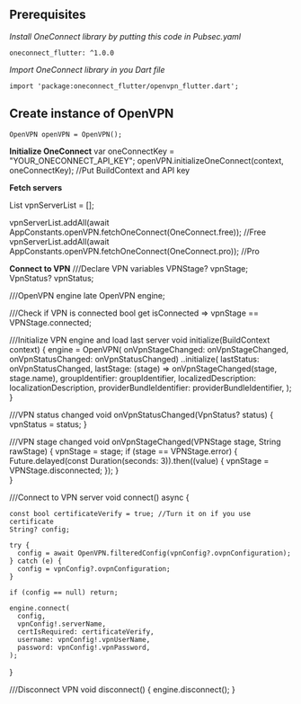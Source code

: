
## Prerequisites
*Install OneConnect library by putting this code in Pubsec.yaml*
``` 
oneconnect_flutter: ^1.0.0
```

*Import OneConnect library in you Dart file*
```
import 'package:oneconnect_flutter/openvpn_flutter.dart';
```

## Create instance of OpenVPN
```
OpenVPN openVPN = OpenVPN();
```
**Initialize OneConnect**
var oneConnectKey = "YOUR_ONECONNECT_API_KEY";
openVPN.initializeOneConnect(context, oneConnectKey); //Put BuildContext and API key

**Fetch servers**

List<VpnServer> vpnServerList = [];

vpnServerList.addAll(await AppConstants.openVPN.fetchOneConnect(OneConnect.free)); //Free
vpnServerList.addAll(await AppConstants.openVPN.fetchOneConnect(OneConnect.pro)); //Pro

**Connect to VPN**
///Declare VPN variables
VPNStage? vpnStage;
VpnStatus? vpnStatus;

///OpenVPN engine
late OpenVPN engine;

///Check if VPN is connected
bool get isConnected => vpnStage == VPNStage.connected;

///Initialize VPN engine and load last server
void initialize(BuildContext context) {
    engine = OpenVPN(
        onVpnStageChanged: onVpnStageChanged,
        onVpnStatusChanged: onVpnStatusChanged)
      ..initialize(
        lastStatus: onVpnStatusChanged,
        lastStage: (stage) => onVpnStageChanged(stage, stage.name),
        groupIdentifier: groupIdentifier,
        localizedDescription: localizationDescription,
        providerBundleIdentifier: providerBundleIdentifier,
      );
  }

///VPN status changed
void onVpnStatusChanged(VpnStatus? status) {
	vpnStatus = status;
}

///VPN stage changed
void onVpnStageChanged(VPNStage stage, String rawStage) {
	vpnStage = stage;
	if (stage == VPNStage.error) {
	  Future.delayed(const Duration(seconds: 3)).then((value) {
	    vpnStage = VPNStage.disconnected;
	  });
	}	
}

///Connect to VPN server
void connect() async {

	const bool certificateVerify = true; //Turn it on if you use certificate
	String? config;

	try {
	  config = await OpenVPN.filteredConfig(vpnConfig?.ovpnConfiguration);
	} catch (e) {
	  config = vpnConfig?.ovpnConfiguration;
	}

	if (config == null) return;

	engine.connect(
	  config,
	  vpnConfig!.serverName,
	  certIsRequired: certificateVerify,
	  username: vpnConfig!.vpnUserName,
	  password: vpnConfig!.vpnPassword,
	);
}

///Disconnect VPN
void disconnect() {
	engine.disconnect();
}
